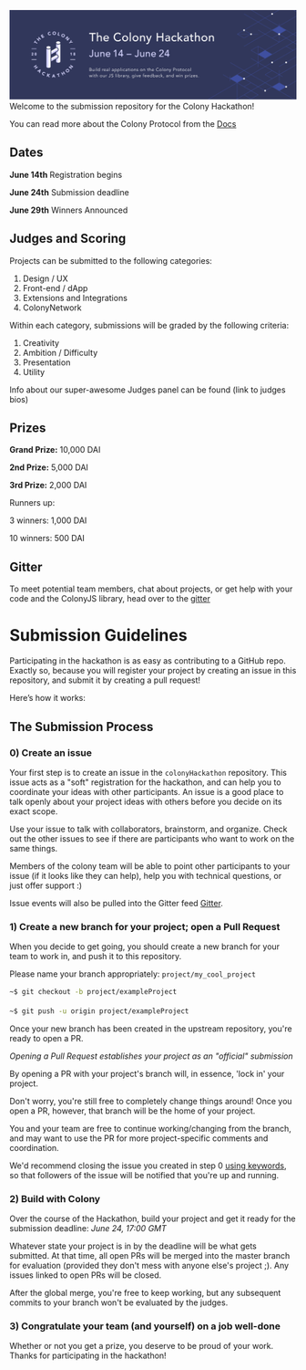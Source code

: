 ![Hackathon](docs/hackathon_banner.png)
Welcome to the submission repository for the Colony Hackathon!


You can read more about the Colony Protocol from the [Docs](JoinColony.github.io)

## Dates

**June 14th**
Registration begins

**June 24th**
Submission deadline

**June 29th**
Winners Announced


## Judges and Scoring

Projects can be submitted to the following categories:


1. Design / UX
2. Front-end / dApp
3. Extensions and Integrations
4. ColonyNetwork

Within each category, submissions will be graded by the following criteria:


1. Creativity
2. Ambition / Difficulty
3. Presentation
4. Utility

Info about our super-awesome Judges panel can be found (link to judges bios)


## Prizes

**Grand Prize:**
10,000 DAI

**2nd Prize:**
5,000 DAI

**3rd Prize:**
2,000 DAI

Runners up:

3 winners: 1,000 DAI

10 winners: 500 DAI


## Gitter

To meet potential team members, chat about projects, or get help with your code and the ColonyJS library, head over to the  [gitter](https://gitter.im/ColonyHackathon/Lobby)

# Submission Guidelines

Participating in the hackathon is as easy as contributing to a GitHub repo. Exactly so, because you will register your project by creating an issue in this repository, and submit it by creating a pull request!

Here’s how it works:

## The Submission Process

### 0) Create an issue
Your first step is to create an issue in the `colonyHackathon` repository. This issue acts as a "soft" registration for the hackathon, and can help you to coordinate your ideas with other participants. An issue is a good place to talk openly about your project ideas with others before you decide on its exact scope.

Use your issue to talk with collaborators, brainstorm, and organize. Check out the other issues to see if there are participants who want to work on the same things.

Members of the colony team will be able to point other participants to your issue (if it looks like they can help), help you with technical questions, or just offer support :)

Issue events will also be pulled into the Gitter feed [Gitter](https://gitter.im/ColonyHackathon/Lobby).

### 1) Create a new branch for your project; open a Pull Request
When you decide to get going, you should create a new branch for your team to work in, and push it to this repository.

Please name your branch appropriately: `project/my_cool_project`

```bash
~$ git checkout -b project/exampleProject

~$ git push -u origin project/exampleProject
```

Once your new branch has been created in the upstream repository, you're ready to open a PR.

*Opening a Pull Request establishes your project as an "official" submission*

By opening a PR with your project's branch will, in essence, 'lock in' your project.

Don't worry, you're still free to completely change things around! Once you open a PR, however, that branch will be the home of your project.

You and your team are free to continue working/changing from the branch, and may want to use the PR for more project-specific comments and coordination.

We'd recommend closing the issue you created in step 0 [using keywords](https://help.github.com/articles/closing-issues-using-keywords/), so that followers of the issue will be notified that you're up and running.

### 2) Build with Colony
Over the course of the Hackathon, build your project and get it ready for the submission deadline: *June 24, 17:00 GMT*

Whatever state your project is in by the deadline will be what gets submitted. At that time, all open PRs will be merged into the master branch for evaluation (provided they don't mess with anyone else's project ;). Any issues linked to open PRs will be closed.

After the global merge, you're free to keep working, but any subsequent commits to your branch won't be evaluated by the judges.

### 3) Congratulate your team (and yourself) on a job well-done
Whether or not you get a prize, you deserve to be proud of your work. Thanks for participating in the hackathon!
